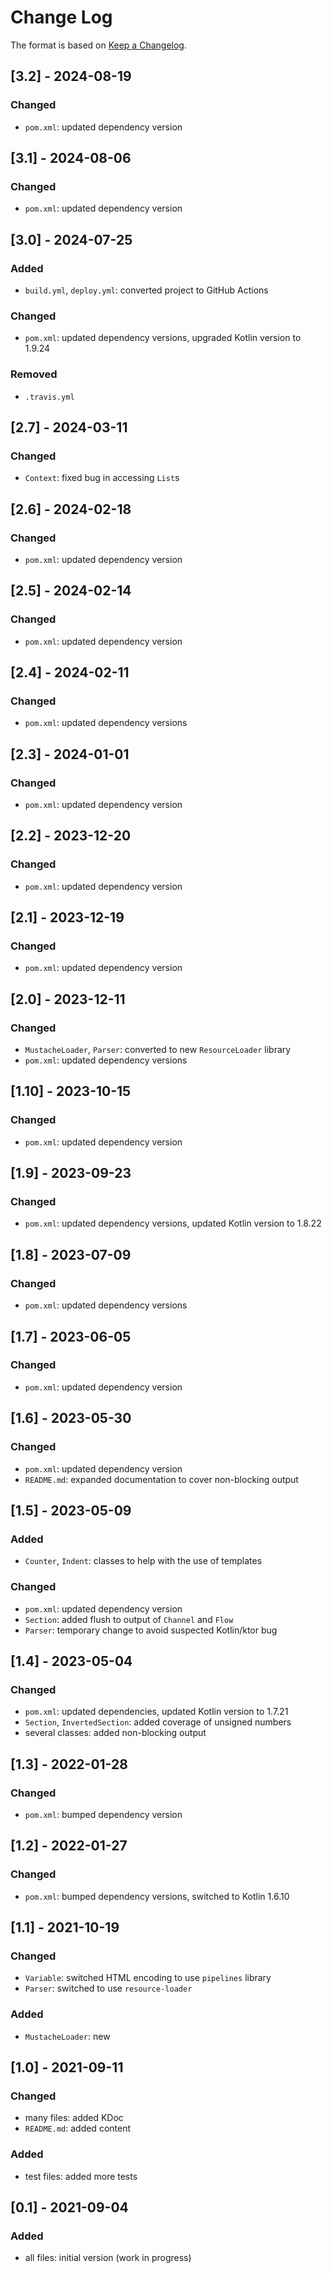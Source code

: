 # Change Log

The format is based on [Keep a Changelog](http://keepachangelog.com/).

## [3.2] - 2024-08-19
### Changed
- `pom.xml`: updated dependency version

## [3.1] - 2024-08-06
### Changed
- `pom.xml`: updated dependency version

## [3.0] - 2024-07-25
### Added
- `build.yml`, `deploy.yml`: converted project to GitHub Actions
### Changed
- `pom.xml`: updated dependency versions, upgraded Kotlin version to 1.9.24
### Removed
- `.travis.yml`

## [2.7] - 2024-03-11
### Changed
- `Context`: fixed bug in accessing `List`s

## [2.6] - 2024-02-18
### Changed
- `pom.xml`: updated dependency version

## [2.5] - 2024-02-14
### Changed
- `pom.xml`: updated dependency version

## [2.4] - 2024-02-11
### Changed
- `pom.xml`: updated dependency versions

## [2.3] - 2024-01-01
### Changed
- `pom.xml`: updated dependency version

## [2.2] - 2023-12-20
### Changed
- `pom.xml`: updated dependency version

## [2.1] - 2023-12-19
### Changed
- `pom.xml`: updated dependency version

## [2.0] - 2023-12-11
### Changed
- `MustacheLoader`, `Parser`: converted to new `ResourceLoader` library
- `pom.xml`: updated dependency versions

## [1.10] - 2023-10-15
### Changed
- `pom.xml`: updated dependency version

## [1.9] - 2023-09-23
### Changed
- `pom.xml`: updated dependency versions, updated Kotlin version to 1.8.22

## [1.8] - 2023-07-09
### Changed
- `pom.xml`: updated dependency versions

## [1.7] - 2023-06-05
### Changed
- `pom.xml`: updated dependency version

## [1.6] - 2023-05-30
### Changed
- `pom.xml`: updated dependency version
- `README.md`: expanded documentation to cover non-blocking output

## [1.5] - 2023-05-09
### Added
- `Counter`, `Indent`: classes to help with the use of templates
### Changed
- `pom.xml`: updated dependency version
- `Section`: added flush to output of `Channel` and `Flow`
- `Parser`: temporary change to avoid suspected Kotlin/ktor bug

## [1.4] - 2023-05-04
### Changed
- `pom.xml`: updated dependencies, updated Kotlin version to 1.7.21
- `Section`, `InvertedSection`: added coverage of unsigned numbers
- several classes: added non-blocking output

## [1.3] - 2022-01-28
### Changed
- `pom.xml`: bumped dependency version

## [1.2] - 2022-01-27
### Changed
- `pom.xml`: bumped dependency versions, switched to Kotlin 1.6.10

## [1.1] - 2021-10-19
### Changed
- `Variable`: switched HTML encoding to use `pipelines` library
- `Parser`: switched to use `resource-loader`
### Added
- `MustacheLoader`: new

## [1.0] - 2021-09-11
### Changed
- many files: added KDoc
- `README.md`: added content
### Added
- test files: added more tests

## [0.1] - 2021-09-04
### Added
- all files: initial version (work in progress)
